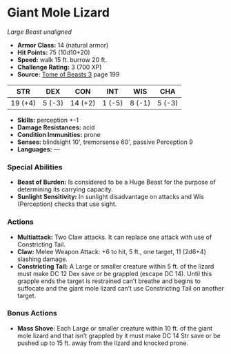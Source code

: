 # Giant Mole Lizard

*Large* *Beast* *unaligned*

- **Armor Class:** 14 (natural armor)
- **Hit Points:** 75 (10d10+20)
- **Speed:** walk 15 ft. burrow 20 ft.
- **Challenge Rating:** 3 (700 XP)
- **Source:** [Tome of Beasts 3](https://koboldpress.com/kpstore/product/tome-of-beasts-3-for-5th-edition/) page 199

| STR | DEX | CON | INT | WIS | CHA |
| --- | --- | --- | --- | --- | --- |
| 19 (+4) | 5 (-3) | 14 (+2) | 1 (-5) | 8 (-1) | 5 (-3) |

- **Skills:** perception +-1
- **Damage Resistances:** acid
- **Condition Immunities:** prone
- **Senses:** blindsight 10', tremorsense 60', passive Perception 9
- **Languages:** —

### Special Abilities

- **Beast of Burden:** Is considered to be a Huge Beast for the purpose of determining its carrying capacity.
- **Sunlight Sensitivity:** In sunlight disadvantage on attacks and Wis (Perception) checks that use sight.

### Actions

- **Multiattack:** Two Claw attacks. It can replace one attack with use of Constricting Tail.
- **Claw:** Melee Weapon Attack: +6 to hit, 5 ft., one target, 11 (2d6+4) slashing damage.
- **Constricting Tail:** A Large or smaller creature within 5 ft. of the lizard must make DC 12 Dex save or be grappled (escape DC 14). Until this grapple ends the target is restrained can’t breathe and begins to suffocate and the giant mole lizard can’t use Constricting Tail on another target.

### Bonus Actions

- **Mass Shove:** Each Large or smaller creature within 10 ft. of the giant mole lizard and that isn’t grappled by it must make DC 14 Str save or be pushed up to 15 ft. away from the lizard and knocked prone.


